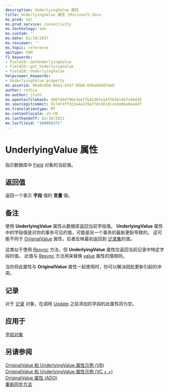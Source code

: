 ```yaml
---
description: UnderlyingValue 属性
title: UnderlyingValue 属性 |Microsoft Docs
ms.prod: sql
ms.prod_service: connectivity
ms.technology: ado
ms.custom: ''
ms.date: 01/19/2017
ms.reviewer: ''
ms.topic: reference
apitype: COM
f1_keywords:
- Field20::GetUnderlyingValue
- Field20::get_UnderlyingValue
- Field20::UnderlyingValue
helpviewer_keywords:
- UnderlyingValue property
ms.assetid: 00a0c8b8-8b63-433f-95b8-020ab05874a0
author: rothja
ms.author: jroth
ms.openlocfilehash: d96f48d796e3eef7b41467ea4f5b5b14bfc66d36
ms.sourcegitcommit: 917df4ffd22e4a229af7dc481dcce3ebba0aa4d7
ms.translationtype: MT
ms.contentlocale: zh-CN
ms.lasthandoff: 02/10/2021
ms.locfileid: "100056372"
---
```

# <a name="underlyingvalue-property"></a>UnderlyingValue 属性
指示数据库中 [Field](./field-object.md) 对象的当前值。  
  
## <a name="return-value"></a>返回值  
 返回一个表示 **字段** 值的 **变量** 值。  
  
## <a name="remarks"></a>备注  
 使用 **UnderlyingValue** 属性从数据库返回当前字段值。 **UnderlyingValue** 属性中的字段值是对你的事务可见的值，可能是另一个事务的最新更新导致的。 这可能不同于 [OriginalValue](./originalvalue-property-ado.md) 属性，后者反映最初返回到 [记录集](./recordset-object-ado.md)的值。  
  
 这类似于使用 [Resync](./resync-method.md) 方法，但 **UnderlyingValue** 属性仅返回当前记录中特定字段的值。 此值与 [Resync](./resync-method.md) 方法用来替换 [value](./value-property-ado.md) 属性的值相同。  
  
 当你将此属性与 **OriginalValue** 属性一起使用时，你可以解决因批更新引起的冲突。  
  
## <a name="record"></a>记录  
 对于 [记录](./record-object-ado.md) 对象，在调用 [Update](./update-method.md) 之前添加的字段的此属性将为空。  
  
## <a name="applies-to"></a>应用于  
 [字段对象](./field-object.md)  
  
## <a name="see-also"></a>另请参阅  
 [OriginalValue 和 UnderlyingValue 属性示例 (VB) ](./originalvalue-and-underlyingvalue-properties-example-vb.md)   
 [OriginalValue 和 UnderlyingValue 属性示例 (VC + +) ](./originalvalue-and-underlyingvalue-properties-example-vc.md)   
 [OriginalValue 属性 (ADO) ](./originalvalue-property-ado.md)   
 [重新同步方法](./resync-method.md)